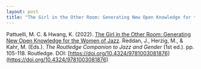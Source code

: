 ```yaml
---
layout: post
title: "The Girl in the Other Room: Generating New Open Knowledge for the Women of Jazz"
---
```

Pattuelli, M. C. & Hwang, K. (2022). [The Girl in the Other Room: Generating New Open Knowledge for the Women of Jazz](https://www.taylorfrancis.com/chapters/edit/10.4324/9781003081876-10/girl-room-cristina-pattuelli-karen-li-lun-hwang). Reddan, J., Herzig, M., & Kahr, M. (Eds.). *The Routledge Companion to Jazz and Gender* (1st ed.). pp. 105-118. Routledge. DOI: [https://doi.org/10.4324/9781003081876](https://doi.org/10.4324/9781003081876)
